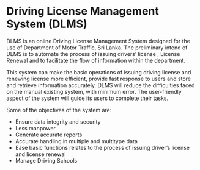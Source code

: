 # Driving License Management System (DLMS)

DLMS is an online Driving License Management System designed for the use of Department of Motor Traffic, Sri Lanka. The preliminary intend of DLMS is to automate the process of 
issuing drivers’ license , License Renewal and to facilitate the flow of information within the department.

This system can make the basic operations of issuing driving license and renewing license more efficient, provide fast response to users and store and retrieve information accurately. 
DLMS will reduce the difficulties faced on the manual existing system, with minimum error. The user-friendly aspect of the system will guide its users to complete their tasks.

Some of the objectives of the system are:
- Ensure data integrity and security
- Less manpower
- Generate accurate reports
- Accurate handling in multiple and multitype data
- Ease basic functions relates to the process of issuing driver’s license and license renewal
- Manage Driving Schools

